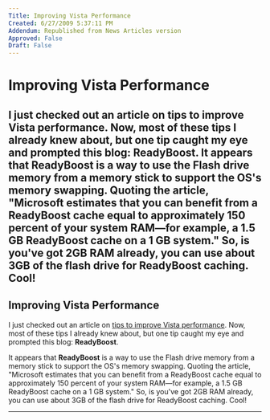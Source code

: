 ```yaml
---
Title: Improving Vista Performance
Created: 6/27/2009 5:37:11 PM
Addendum: Republished from News Articles version
Approved: False
Draft: False
---
```

# Improving Vista Performance
I just checked out an article on tips to improve Vista performance. Now, most of these tips I already knew about, but one tip caught my eye and prompted this blog: ReadyBoost.  It appears that ReadyBoost is a way to use the Flash drive memory from a memory stick to support the OS's memory swapping. Quoting the article, "Microsoft estimates that you can benefit from a ReadyBoost cache equal to approximately 150 percent of your system RAM—for example, a 1.5 GB ReadyBoost cache on a 1 GB system." So, is you've got 2GB RAM already, you can use about 3GB of the flash drive for ReadyBoost caching. Cool!
---

## Improving Vista Performance


I just checked out an article on [tips to improve Vista performance](http://windowshelp.microsoft.com/windows/en-us/Help/596FB57F-CC9D-4AC5-A813-5C0830E9156A1033.mspx). Now, most of these tips I already knew about, but one tip caught my eye and prompted this blog: **ReadyBoost**.



It appears that **ReadyBoost** is a way to use the Flash drive memory from a memory stick to support the OS's memory swapping. Quoting the article, "Microsoft estimates that you can benefit from a ReadyBoost cache equal to approximately 150 percent of your system RAM—for example, a 1.5 GB ReadyBoost cache on a 1 GB system." So, is you've got 2GB RAM already, you can use about 3GB of the flash drive for ReadyBoost caching. Cool!


<script src="/DesktopModules/itcMetaPost/js/m.js" type="text/javascript"></script>


---

